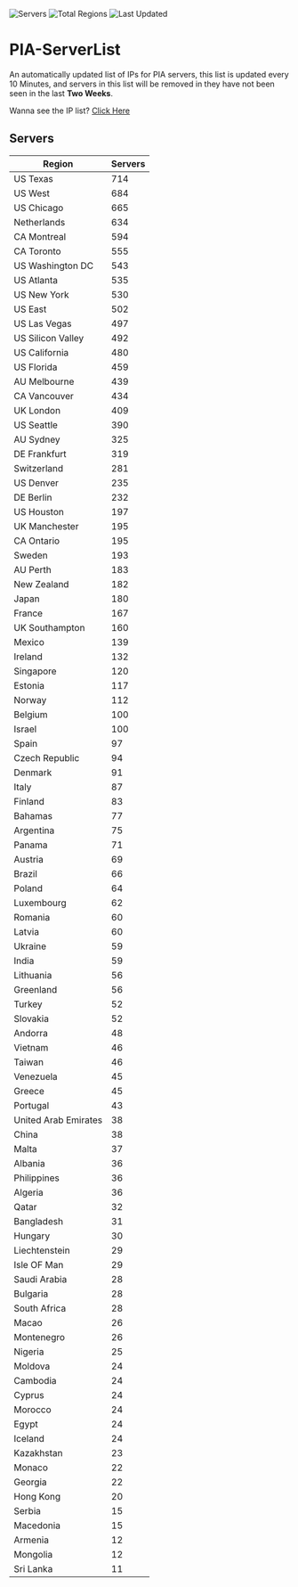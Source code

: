 ![Servers](https://img.shields.io/badge/Servers-15,912-darkgreen)
![Total Regions](https://img.shields.io/badge/Total_Regions-97-darkgreen)
![Last Updated](https://img.shields.io/badge/Last_Updated-October_21_2024_12:00_EDT-darkgreen)

# PIA-ServerList
An automatically updated list of IPs for PIA servers, this list is updated every 10 Minutes, and servers in this list will be removed in they have not been seen in the last **Two Weeks**.

Wanna see the IP list? [Click Here](./servers.json)

## Servers
| Region               | Servers |
|----------------------|---------|
| US Texas | 714 |
| US West | 684 |
| US Chicago | 665 |
| Netherlands | 634 |
| CA Montreal | 594 |
| CA Toronto | 555 |
| US Washington DC | 543 |
| US Atlanta | 535 |
| US New York | 530 |
| US East | 502 |
| US Las Vegas | 497 |
| US Silicon Valley | 492 |
| US California | 480 |
| US Florida | 459 |
| AU Melbourne | 439 |
| CA Vancouver | 434 |
| UK London | 409 |
| US Seattle | 390 |
| AU Sydney | 325 |
| DE Frankfurt | 319 |
| Switzerland | 281 |
| US Denver | 235 |
| DE Berlin | 232 |
| US Houston | 197 |
| UK Manchester | 195 |
| CA Ontario | 195 |
| Sweden | 193 |
| AU Perth | 183 |
| New Zealand | 182 |
| Japan | 180 |
| France | 167 |
| UK Southampton | 160 |
| Mexico | 139 |
| Ireland | 132 |
| Singapore | 120 |
| Estonia | 117 |
| Norway | 112 |
| Belgium | 100 |
| Israel | 100 |
| Spain | 97 |
| Czech Republic | 94 |
| Denmark | 91 |
| Italy | 87 |
| Finland | 83 |
| Bahamas | 77 |
| Argentina | 75 |
| Panama | 71 |
| Austria | 69 |
| Brazil | 66 |
| Poland | 64 |
| Luxembourg | 62 |
| Romania | 60 |
| Latvia | 60 |
| Ukraine | 59 |
| India | 59 |
| Lithuania | 56 |
| Greenland | 56 |
| Turkey | 52 |
| Slovakia | 52 |
| Andorra | 48 |
| Vietnam | 46 |
| Taiwan | 46 |
| Venezuela | 45 |
| Greece | 45 |
| Portugal | 43 |
| United Arab Emirates | 38 |
| China | 38 |
| Malta | 37 |
| Albania | 36 |
| Philippines | 36 |
| Algeria | 36 |
| Qatar | 32 |
| Bangladesh | 31 |
| Hungary | 30 |
| Liechtenstein | 29 |
| Isle OF Man | 29 |
| Saudi Arabia | 28 |
| Bulgaria | 28 |
| South Africa | 28 |
| Macao | 26 |
| Montenegro | 26 |
| Nigeria | 25 |
| Moldova | 24 |
| Cambodia | 24 |
| Cyprus | 24 |
| Morocco | 24 |
| Egypt | 24 |
| Iceland | 24 |
| Kazakhstan | 23 |
| Monaco | 22 |
| Georgia | 22 |
| Hong Kong | 20 |
| Serbia | 15 |
| Macedonia | 15 |
| Armenia | 12 |
| Mongolia | 12 |
| Sri Lanka | 11 |